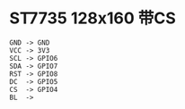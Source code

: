 # ST7735 128x160 带CS


```text
GND -> GND
VCC -> 3V3
SCL -> GPIO6
SDA -> GPIO7
RST -> GPIO8
DC  -> GPIO5
CS  -> GPIO4
BL  -> 
```